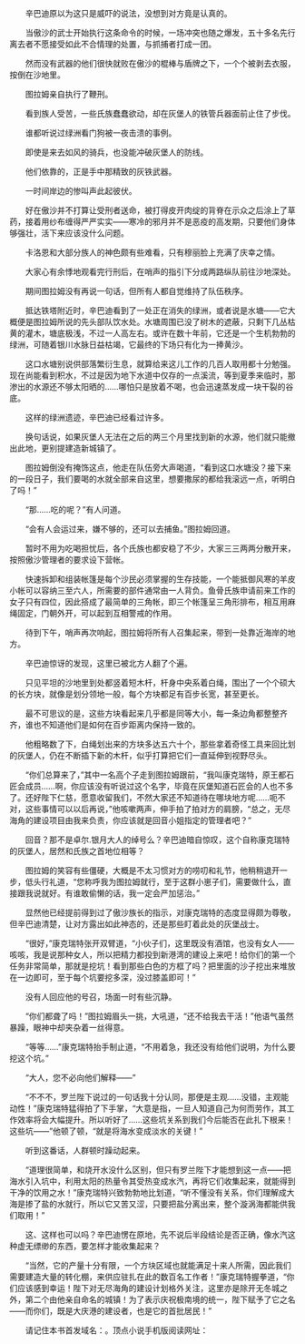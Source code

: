　　辛巴迪原以为这只是威吓的说法，没想到对方竟是认真的。

　　当傲沙的武士开始执行这条命令的时候，一场冲突也随之爆发，五十多名先行离去者不愿接受如此不合情理的处置，与抓捕者打成一团。

　　然而没有武器的他们很快就败在傲沙的棍棒与盾牌之下，一个个被剥去衣服，按倒在沙地里。

　　图拉姆亲自执行了鞭刑。

　　看到族人受苦，一些氏族蠢蠢欲动，却在灰堡人的铁管兵器面前止住了步伐。

　　谁都听说过绿洲看门狗被一夜击溃的事例。

　　即使是来去如风的骑兵，也没能冲破灰堡人的防线。

　　他们依靠的，正是手中那精致的灰铁武器。

　　一时间岸边的惨叫声此起彼伏。

　　好在傲沙并不打算让受刑者送命，被打得皮开肉绽的背脊在示众之后涂上了草药，接着用纱布缠得严严实实——寒冷的邪月并不是恶疫的高发期，只要他们身体够强壮，活下来应该没什么问题。

　　卡洛恩和大部分族人的神色颇有些难看，只有穆丽脸上充满了庆幸之情。

　　大家心有余悸地观看完行刑后，在哨声的指引下分成两路纵队前往沙地深处。

　　期间图拉姆没有再说一句话，但所有人都自觉维持了队伍秩序。

　　抵达铁塔附近时，辛巴迪看到了一处正在消失的绿洲，或者说是水塘——它大概便是图拉姆所说的先头部队饮水处。水塘周围已没了树木的遮蔽，只剩下几丛枯黄的灌木，塘底极浅，不过一人高左右。或许在数十年前，它还是一个生机勃勃的绿洲，可随着银川水脉日益枯竭，它最终的下场只有化为一捧黄沙。

　　这口水塘别说供部落繁衍生息，就算给来这儿工作的几百人取用都十分勉强。现在尚能看到积水，不过是因为地下水道中仅存的一点溪流，等到夏季来临时，那渗出的水源还不够太阳晒的……哪怕只是放着不喝，也会迅速蒸发成一块干裂的谷底。

　　这样的绿洲遗迹，辛巴迪已经看过许多。

　　换句话说，如果灰堡人无法在之后的两三个月里找到新的水源，他们就只能撤出此地，更别提建造新城镇了。

　　图拉姆倒没有掩饰这点，他走在队伍旁大声喝道，“看到这口水塘没？接下来的一段日子，我们要喝的水就全部来自这里，想要撒尿的都给我滚远一点，听明白了吗！”

　　“那……吃的呢？”有人问道。

　　“会有人会运过来，嫌不够的，还可以去捕鱼。”图拉姆回道。

　　暂时不用为吃喝担忧后，各个氏族也都安稳了不少，大家三三两两分散开来，按照傲沙管理者的要求设下营帐。

　　快速拆卸和组装帐篷是每个沙民必须掌握的生存技能，一个能抵御风寒的羊皮小帐可以容纳三至六人，所需要的部件通常由一人背负。鱼骨氏族申请前来工作的女子只有四位，因此搭成了最简单的三角帐，即三个帐篷呈三角形排布，相互用麻绳固定，门朝外开，可以起到互相警戒的作用。

　　待到下午，哨声再次响起，图拉姆将所有人召集起来，带到一处靠近海岸的地方。

　　辛巴迪惊讶的发现，这里已被北方人翻了个遍。

　　只见平坦的沙地里到处都竖着短木杆，杆身中央系着白绳，围出了一个个硕大的长方块，就像是划分领地一般，每个方块都足有百步长宽，甚至更长。

　　最不可思议的是，这些方块看起来几乎都是同等大小，每一条边角都整整齐齐，谁也不知道他们是如何在百步距离内保持一致的。

　　他粗略数了下，白绳划出来的方块多达五六十个，那些拿着奇怪工具来回比划的灰堡人，仍在不断插下新的木杆，似乎打算把它们一直延伸到视野尽头。

　　“你们总算来了，”其中一名高个子走到图拉姆跟前，“我叫康克瑞特，原王都石匠会成员……啊，你应该没有听说过这个名字，毕竟在灰堡知道石匠会的人也不多了。还好陛下仁慈，愿意收留我们，不然大家还不知道待在哪块地方呢……呃不对，这些事情可以以后再说，”他咳嗽两声，伸手拍了拍对方的肩膀，“总之，无尽海角的建设项目由我来负责，你应该就是回音小姐指定的管理者吧？”

　　回音？那不是卓尔.银月大人的绰号么？辛巴迪暗自惊叹，这个自称康克瑞特的灰堡人，居然和氏族之首地位相等？

　　图拉姆的笑容有些僵硬，大概是不太习惯对方的唠叨和礼节，他稍稍退开一步，低头行礼道，“您称呼我为图拉姆就行，至于这群小崽子们，需要做什么，直接跟我说就好。有谁敢偷懒的话，我一定会严加惩治。”

　　显然他已经提前得到过了傲沙族长的指示，对康克瑞特的态度显得颇为尊敬，但辛巴迪清楚，让对方露出如此神态的，还是那些盯着此处的灰堡战士。

　　“很好，”康克瑞特张开双臂道，“小伙子们，这里既没有酒馆，也没有女人——咳咳，我是说那种女人，所以把精力都投到新港湾的建设上来吧！给你们的第一个任务非常简单，那就是挖坑！看到那些白色的方框了吗？把里面的沙子挖出来堆放在一边即可，至于每个坑要挖多深，没过膝盖即可！”

　　没有人回应他的号召，场面一时有些沉静。

　　“你们都聋了吗！”图拉姆眉头一挑，大吼道，“还不给我去干活！”他语气虽然暴躁，眼神中却夹杂着一丝得意。

　　“等等……”康克瑞特抬手制止道，“不用着急，我还没有给他们说明，为什么要挖这个坑。”

　　“大人，您不必向他们解释——”

　　“不不不，罗兰陛下说过的一句话我十分认同，那便是主观……没错，主观能动性！”康克瑞特猛得拍了下手掌，“大意是指，一旦人知道自己为何而劳作，其工作效率将会大幅提升。所以听好了……这些坑关系到我们今后能否在此扎下根来！这些坑——”他顿了顿，“就是将海水变成淡水的关键！”

　　听到这番话，人群顿时躁动起来。

　　“道理很简单，和烧开水没什么区别，但只有罗兰陛下才能想到这一点——把海水引入坑中，利用太阳的热量令其受热变成水汽，再将它们收集起来，就能得到干净的饮用之水！”康克瑞特兴致勃勃地比划道，“听不懂没有关系，你们理解成大海是掺了盐的水就行，所以它又苦又涩，只要把盐分离出来，整个漩涡海都能供我们取用！”

　　这、这样也可以吗？辛巴迪愣在原地，先不说后半段结论是否正确，像水汽这种虚无缥缈的东西，要怎样才能收集起来？

　　“当然，它的产量十分有限，一个方块区域也就能满足十来人所需，因此我们需要建造大量的转化棚，来供应驻扎在此的数百名工作者！”康克瑞特握拳道，“你们应该感到幸运！陛下对无尽海角的建设计划格外关注，这里亦是除开无冬城之外，第二个由他亲自命名的城镇！为了表示庆祝极南境的统一，陛下赋予了它之名——而你们，既是大庆港的建设者，也是它的首批居民！”

　　请记住本书首发域名：。顶点小说手机版阅读网址：
